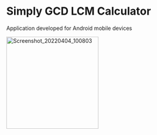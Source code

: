 # Simply GCD LCM Calculator

Application developed for Android mobile devices



<img width="241" alt="Screenshot_20220404_100803" src="https://user-images.githubusercontent.com/94039553/161502621-de586295-0ca3-4121-ba2b-07a9d29255e9.png">


